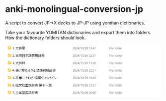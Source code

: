 # anki-monolingual-conversion-jp
A script to convert JP->X decks to JP-JP using yomitan dictionaries.


Take your favourite YOMITAN dictionaries and export them into folders.
How the dictionary folders should look.

![](https://github.com/IMakeBotsForYou/anki-monolingual-conversion-jp/blob/main/dictionaries.png?raw=true)
